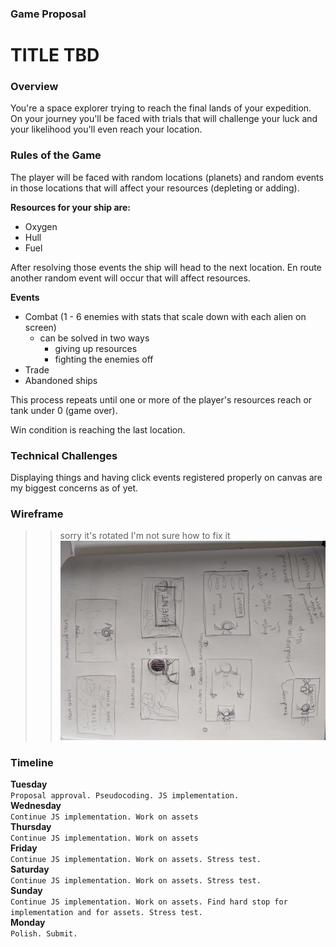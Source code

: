 ### Game Proposal

# TITLE TBD

### Overview

You're a space explorer trying to reach the final lands of your expedition. On your journey you'll be faced with trials that will challenge your luck and your likelihood you'll even reach your location. 

### Rules of the Game

The player will be faced with random locations (planets) and random events in those locations that will affect your resources (depleting or adding).

__Resources for your ship are:__
- Oxygen
- Hull
- Fuel

After resolving those events the ship will head to the next location. En route another random event will occur that will affect resources.

__Events__
- Combat (1 - 6 enemies with stats that scale down with each alien on screen)
  * can be solved in two ways
    * giving up resources
    * fighting the enemies off
- Trade
- Abandoned ships

This process repeats until one or more of the player's resources reach or tank under 0 (game over). 

Win condition is reaching the last location. 

### Technical Challenges

Displaying things and having click events registered properly on canvas are my biggest concerns as of yet. 

### Wireframe
>> sorry it's rotated I'm not sure how to fix it
![Test Image 1](./wireframe.jpg)

### Timeline

__Tuesday__ <br>
`Proposal approval. Pseudocoding. JS implementation.`<br>
__Wednesday__<br>
`Continue JS implementation. Work on assets`<br>
__Thursday__<br>
`Continue JS implementation. Work on assets`<br>
__Friday__<br>
`Continue JS implementation. Work on assets. Stress test.`<br>
__Saturday__<br>
`Continue JS implementation. Work on assets. Stress test.`<br>
__Sunday__<br>
`Continue JS implementation. Work on assets. Find hard stop for implementation and for assets. Stress test.`<br>
__Monday__<br>
`Polish. Submit.`<br>
